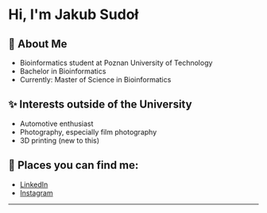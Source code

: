 # Hi, I'm Jakub Sudoł

## 🌱 About Me
* Bioinformatics student at Poznan University of Technology <br>
* Bachelor in Bioinformatics <br>
* Currently: Master of Science in Bioinformatics <br>

## ✨ Interests outside of the University
* Automotive enthusiast <br>
* Photography, especially film photography <br>
* 3D printing (new to this) <br>
  
## 📱 Places you can find me:
- [LinkedIn](https://www.linkedin.com/in/j-sudol/ "More about my career")
- [Instagram](https://www.instagram.com/jakubsudol/ "In my free time")

---
